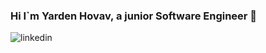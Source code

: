 ### Hi I`m Yarden Hovav, a junior Software Engineer 👋



![linkedin](https://img.shields.io/badge/Linkedin-0e76a8?style=for-the-badge&logo=Linkedin&logoColor=white&link=https%3A%2F%2Fwww.linkedin.com%2Fin%2Fyarden-hovav%2F/)

<!--
**yardenho/Yardenho** is a ✨ _special_ ✨ repository because its `README.md` (this file) appears on your GitHub profile.

Here are some ideas to get you started:

- 🔭 I’m currently working on ...
- 🌱 I’m currently learning ...
- 👯 I’m looking to collaborate on ...
- 🤔 I’m looking for help with ...
- 💬 Ask me about ...
- 📫 How to reach me: ...
- 😄 Pronouns: ...
- ⚡ Fun fact: ...
-->



